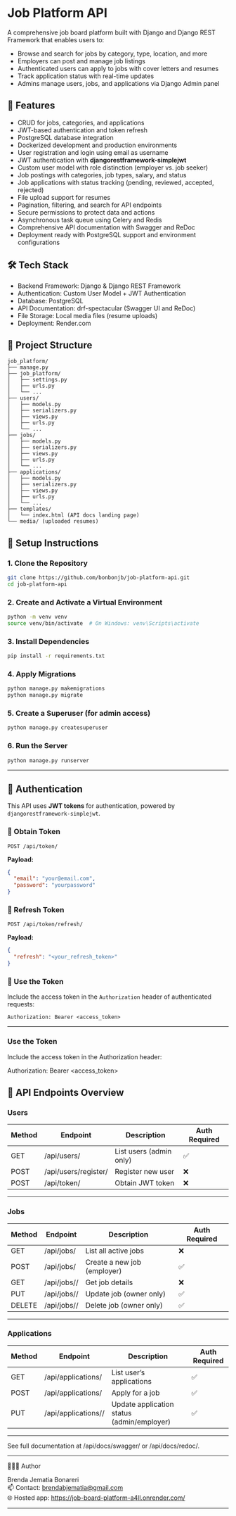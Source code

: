 # Job Platform API

A comprehensive job board platform built with Django and Django REST Framework that enables users to:

- Browse and search for jobs by category, type, location, and more
- Employers can post and manage job listings
- Authenticated users can apply to jobs with cover letters and resumes
- Track application status with real-time updates
- Admins manage users, jobs, and applications via Django Admin panel

## 🚀 Features
 
- CRUD for jobs, categories, and applications
- JWT-based authentication and token refresh      
- PostgreSQL database integration  
- Dockerized development and production environments
- User registration and login using email as username  
- JWT authentication with **djangorestframework-simplejwt**  
- Custom user model with role distinction (employer vs. job seeker)  
- Job postings with categories, job types, salary, and status  
- Job applications with status tracking (pending, reviewed, accepted, rejected)  
- File upload support for resumes  
- Pagination, filtering, and search for API endpoints  
- Secure permissions to protect data and actions
- Asynchronous task queue using Celery and Redis
- Comprehensive API documentation with Swagger and ReDoc  
- Deployment ready with PostgreSQL support and environment configurations  

## 🛠️ Tech Stack

- Backend Framework: Django & Django REST Framework  
- Authentication: Custom User Model + JWT Authentication  
- Database: PostgreSQL  
- API Documentation: drf-spectacular (Swagger UI and ReDoc)  
- File Storage: Local media files (resume uploads)  
- Deployment: Render.com  

## 📁 Project Structure
```
job_platform/
├── manage.py
├── job_platform/
│   ├── settings.py
│   ├── urls.py
│   └── ...
├── users/
│   ├── models.py
│   ├── serializers.py
│   ├── views.py
│   ├── urls.py
│   └── ...
├── jobs/
│   ├── models.py
│   ├── serializers.py
│   ├── views.py
│   ├── urls.py
│   └── ...
├── applications/
│   ├── models.py
│   ├── serializers.py
│   ├── views.py
│   ├── urls.py
│   └── ...
├── templates/
│   └── index.html (API docs landing page)
└── media/ (uploaded resumes)
```
## 🔧 Setup Instructions

### 1. Clone the Repository

```bash
git clone https://github.com/bonbonjb/job-platform-api.git
cd job-platform-api
```

### 2. Create and Activate a Virtual Environment

```bash
python -m venv venv
source venv/bin/activate  # On Windows: venv\Scripts\activate
```

### 3. Install Dependencies

```bash
pip install -r requirements.txt
```

### 4. Apply Migrations

```bash
python manage.py makemigrations
python manage.py migrate
```

### 5. Create a Superuser (for admin access)

```bash
python manage.py createsuperuser
```

### 6. Run the Server

```bash
python manage.py runserver
```

---

## 🔑 Authentication

This API uses **JWT tokens** for authentication, powered by `djangorestframework-simplejwt`.

### 🔐 Obtain Token

```http
POST /api/token/
```

**Payload:**

```json
{
  "email": "your@email.com",
  "password": "yourpassword"
}
```

### 🦁 Refresh Token

```http
POST /api/token/refresh/
```

**Payload:**

```json
{
  "refresh": "<your_refresh_token>"
}
```

### 📌 Use the Token

Include the access token in the `Authorization` header of authenticated requests:

```http
Authorization: Bearer <access_token>
```

---

### Use the Token

Include the access token in the Authorization header:

Authorization: Bearer <access_token>

## 📌 API Endpoints Overview

### Users

| Method | Endpoint             | Description             | Auth Required |
|--------|----------------------|-------------------------|---------------|
| GET    | /api/users/          | List users (admin only) | ✅            |
| POST   | /api/users/register/ | Register new user       | ❌            |
| POST   | /api/token/          | Obtain JWT token        | ❌            |

---

### Jobs

| Method | Endpoint          | Description                 | Auth Required |
|--------|-------------------|-----------------------------|---------------|
| GET    | /api/jobs/        | List all active jobs        | ❌            |
| POST   | /api/jobs/        | Create a new job (employer) | ✅            |
| GET    | /api/jobs/<id>/   | Get job details             | ❌            |
| PUT    | /api/jobs/<id>/   | Update job (owner only)     | ✅            |
| DELETE | /api/jobs/<id>/   | Delete job (owner only)     | ✅            |

---

### Applications

| Method | Endpoint                | Description                              | Auth Required |
|--------|-------------------------|------------------------------------------|---------------|
| GET    | /api/applications/      | List user’s applications                 | ✅            |
| POST   | /api/applications/      | Apply for a job                          | ✅            |
| PUT    | /api/applications/<id>/ | Update application status (admin/employer) | ✅            |

---

See full documentation at /api/docs/swagger/ or /api/docs/redoc/.

---

🙋🏽‍♂ Author

Brenda Jematia Bonareri  
📫 Contact: brendabjematia@gmail.com  
🌐 Hosted app: https://job-board-platform-a4ll.onrender.com/

---
